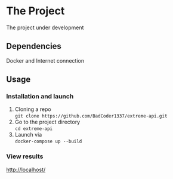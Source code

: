 # The Project
The project under development
## Dependencies
Docker and Internet connection
## Usage
### Installation and launch
1. Cloning a repo  
```git clone https://github.com/BadCoder1337/extreme-api.git```
2. Go to the project directory  
```cd extreme-api```
3. Launch via  
```docker-compose up --build```
### View results
<http://localhost/>